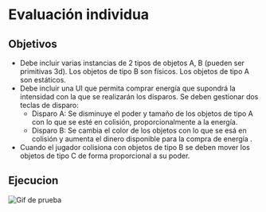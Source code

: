 ﻿# Evaluación individua
## Objetivos
-   Debe incluir varias instancias de 2 tipos de objetos A, B (pueden ser primitivas 3d). Los objetos de tipo B son físicos. Los objetos de tipo A son estáticos.
-   Debe incluir una UI que permita comprar energía que supondrá la intensidad con la que se realizarán los disparos. Se deben gestionar dos teclas de disparo:
    -   Disparo A: Se disminuye el poder y tamaño de los objetos de tipo A con lo que se esté en colisión, proporcionalmente a la energía.
    -   Disparo B: Se cambia el color de los objetos con lo que se esá en colisión y aumenta el dinero disponible para la compra de energía .
-   Cuando el jugador colisiona con objetos de tipo B se deben mover los objetos de tipo C de forma proporcional a su poder.

## Ejecucion

![Gif de prueba](GIF/Ejecuccion.gif)

